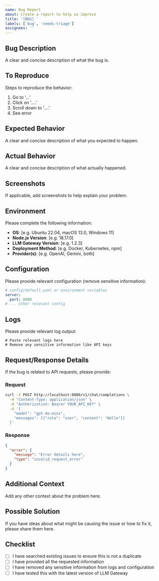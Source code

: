 ```yaml
---
name: Bug Report
about: Create a report to help us improve
title: '[BUG] '
labels: ['bug', 'needs-triage']
assignees: ''
---
```


## Bug Description
A clear and concise description of what the bug is.

## To Reproduce
Steps to reproduce the behavior:
1. Go to '...'
2. Click on '....'
3. Scroll down to '....'
4. See error

## Expected Behavior
A clear and concise description of what you expected to happen.

## Actual Behavior
A clear and concise description of what actually happened.

## Screenshots
If applicable, add screenshots to help explain your problem.

## Environment
Please complete the following information:
- **OS**: [e.g. Ubuntu 22.04, macOS 13.0, Windows 11]
- **Node.js Version**: [e.g. 18.17.0]
- **LLM Gateway Version**: [e.g. 1.2.3]
- **Deployment Method**: [e.g. Docker, Kubernetes, npm]
- **Provider(s)**: [e.g. OpenAI, Gemini, both]

## Configuration
Please provide relevant configuration (remove sensitive information):
```yaml
# config/default.yaml or environment variables
server:
  port: 8080
# ... other relevant config
```

## Logs
Please provide relevant log output:
```
# Paste relevant logs here
# Remove any sensitive information like API keys
```

## Request/Response Details
If the bug is related to API requests, please provide:

### Request
```bash
curl -X POST http://localhost:8080/v1/chat/completions \
  -H "Content-Type: application/json" \
  -H "Authorization: Bearer YOUR_API_KEY" \
  -d '{
    "model": "gpt-4o-mini",
    "messages": [{"role": "user", "content": "Hello"}]
  }'
```

### Response
```json
{
  "error": {
    "message": "Error details here",
    "type": "invalid_request_error"
  }
}
```

## Additional Context
Add any other context about the problem here.

## Possible Solution
If you have ideas about what might be causing the issue or how to fix it, please share them here.

## Checklist
- [ ] I have searched existing issues to ensure this is not a duplicate
- [ ] I have provided all the requested information
- [ ] I have removed any sensitive information from logs and configuration
- [ ] I have tested this with the latest version of LLM Gateway